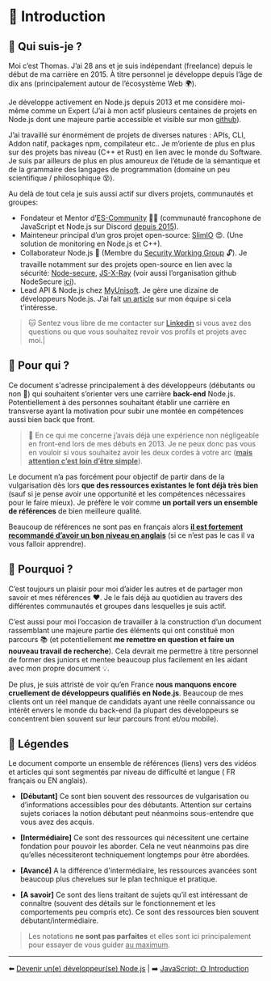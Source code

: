 # 👋 Introduction

## 👀 Qui suis-je ?

Moi c’est Thomas. J’ai 28 ans et je suis indépendant (freelance) depuis le début de ma carrière en 2015. À titre personnel je développe depuis l’âge de dix ans (principalement autour de l’écosystème Web 🌍).

Je développe activement en Node.js depuis 2013 et me considère moi-même comme un Expert (J’ai à mon actif plusieurs centaines de projets en Node.js dont une majeure partie accessible et visible sur mon [github](https://github.com/fraxken)).

J’ai travaillé sur énormément de projets de diverses natures : APIs, CLI, Addon natif, packages npm, compilateur etc.. Je m’oriente de plus en plus sur des projets bas niveau (C++ et Rust) en lien avec le monde du Software. Je suis par ailleurs de plus en plus amoureux de l’étude de la sémantique et de la grammaire des langages de programmation (domaine un peu scientifique / philosophique 😵).

Au delà de tout cela je suis aussi actif sur divers projets, communautés et groupes:

- Fondateur et Mentor d’[ES-Community](https://github.com/ES-Community) 💪🚀 (communauté francophone de JavaScript et Node.js sur Discord [depuis 2015](https://dev.to/fraxken/communaute-javascript-es-community-4nm3)).
- Mainteneur principal d’un gros projet open-source: [SlimIO](https://github.com/SlimIO) 😍. (Une solution de monitoring en Node.js et C++).
- Collaborateur Node.js 🐢 (Membre du [Security Working Group](https://github.com/nodejs/security-wg) 🔓). Je travaille notamment sur des projets open-source en lien avec la sécurité: [Node-secure](https://github.com/ES-Community/nsecure), [JS-X-Ray](https://github.com/fraxken/js-x-ray) (voir aussi l’organisation github NodeSecure [ici](https://github.com/NodeSecure)).
- Lead API & Node.js chez [MyUnisoft](https://www.welcometothejungle.com/fr/companies/myunisoft). Je gère une dizaine de développeurs Node.js. J’ai fait [un article](https://dev.to/fraxken/myunisoft-l-aventure-node-js-12i3) sur mon équipe si cela t’intéresse.


>🐱 Sentez vous libre de me contacter sur [Linkedin](https://www.linkedin.com/in/thomas-gentilhomme/) si vous avez des questions ou que vous souhaitez revoir vos profils et projets avec moi.|

## 👊 Pour qui ?

Ce document s'adresse principalement à des développeurs (débutants ou non 🐣) qui souhaitent s’orienter vers une carrière **back-end** Node.js. Potentiellement à des personnes souhaitant établir une carrière en transverse ayant la motivation pour subir une montée en compétences aussi bien back que front.

> 👀 En ce qui me concerne j’avais déjà une expérience non négligeable en front-end lors de mes débuts en 2013. Je ne peux donc pas vous en vouloir si vous souhaitez avoir les deux cordes à votre arc (**<u>mais attention c’est loin d’être simple</u>**).

Le document n’a pas forcément pour objectif de partir dans de la vulgarisation dès lors **que des ressources existantes le font déjà très bien** (sauf si je pense avoir une opportunité et les compétences nécessaires pour le faire mieux). Je préfère le voir comme **un portail vers un ensemble de références** de bien meilleure qualité.

Beaucoup de références ne sont pas en français alors **<u>il est fortement recommandé d’avoir un bon niveau en anglais</u>** (si ce n’est pas le cas il va vous falloir apprendre).

## 💬 Pourquoi ?

C’est toujours un plaisir pour moi d’aider les autres et de partager mon savoir et mes références ❤️. Je le fais déjà au quotidien au travers des différentes communautés et groupes dans lesquelles je suis actif.

C’est aussi pour moi l’occasion de travailler à la construction d’un document rassemblant une majeure partie des éléments qui ont constitué mon parcours 📚 (et potentiellement **me remettre en question et faire un nouveau travail de recherche**). Cela devrait me permettre à titre personnel de former des juniors et mentee beaucoup plus facilement en les aidant avec mon propre document 💡.

De plus, je suis attristé de voir qu’en France __nous manquons encore cruellement de développeurs qualifiés en Node.js__. Beaucoup de mes clients ont un réel manque de candidats ayant une réelle connaissance ou intérêt envers le monde du back-end (la plupart des développeurs se concentrent bien souvent sur leur parcours front et/ou mobile).

## 📌 Légendes
Le document comporte un ensemble de références (liens) vers des vidéos et articles qui sont segmentés par niveau de difficulté et langue ( FR  français ou  EN  anglais).

- **[Débutant]**
Ce sont bien souvent des ressources de vulgarisation ou d’informations accessibles pour des débutants. Attention sur certains sujets coriaces la notion débutant peut néanmoins sous-entendre que vous avez des acquis.

- **[Intermédiaire]**
Ce sont des ressources qui nécessitent une certaine fondation pour pouvoir les aborder. Cela ne veut néanmoins pas dire qu’elles nécessiteront techniquement longtemps pour être abordées.

- **[Avancé]**
A la différence d'intermédiaire, les ressources avancées sont beaucoup plus chevelues sur le plan technique et pratique.

- **[A savoir]**
Ce sont des liens traitant de sujets qu’il est intéressant de connaître (souvent des détails sur le fonctionnement et les comportements peu compris etc). Ce sont des ressources bien souvent débutant/intermédiaire.

> Les notations **ne sont pas parfaites** et elles sont ici principalement pour essayer de vous guider <u>au maximum</u>.

---
⬅️ [Devenir un(e) développeur(se) Node.js](../../README.md) |
➡️ [JavaScript: 🌞 Introduction](../2-javascript/1-introduction.md)
